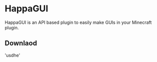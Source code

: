 # HappaGUI
HappaGUI is an API based plugin to easily make GUIs in your Minecraft plugin.

## Downlaod
'usdhe'
